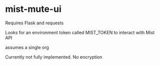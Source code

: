 # mist-mute-ui

Requires Flask and requests

Looks for an environment token called MIST_TOKEN to interact with Mist API

assumes a single org

Currently not fully implemented. No encryption
